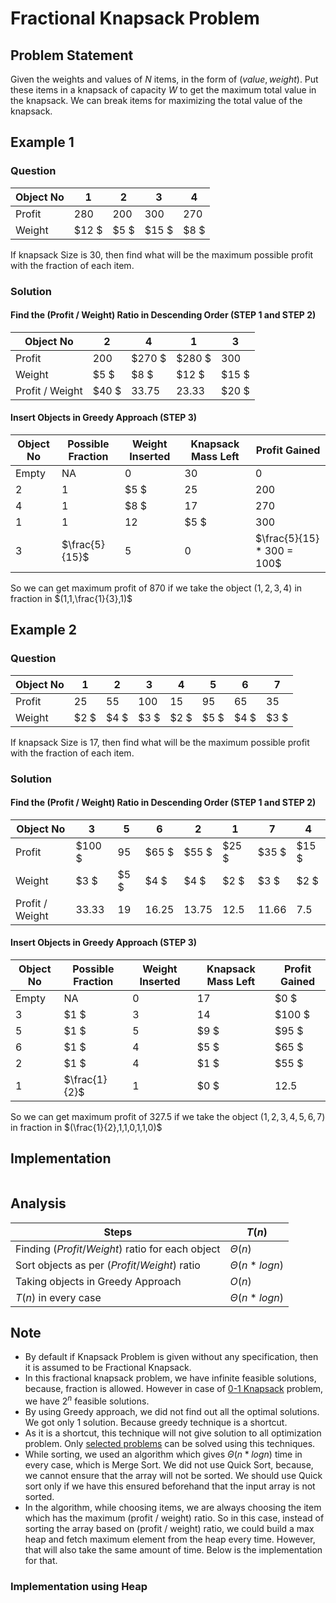 # Fractional Knapsack Problem

## Problem Statement
Given the weights and values of $N$ items, in the form of $(value, weight)$. Put these items in a knapsack of capacity $W$ to get the maximum total value in the knapsack. We can break items for maximizing the total value of the knapsack.

## Example 1

### Question

| Object No | 1     | 2     | 3     | 4     |
| --------- | ----- | ----- | ----- | ----- |
| Profit    | $280$ | $200$ | $300$ | $270$ |
| Weight    | $12 $ | $5  $ | $15 $ | $8  $ |

If knapsack Size is 30, then find what will be the maximum possible profit with the fraction of each item.

### Solution

#### Find the (Profit / Weight) Ratio in Descending Order (STEP 1 and STEP 2)

| Object No       | 2     | 4       | 1       | 3     |
| --------------- | ----- | ------- | ------- | ----- |
| Profit          | $200$ | $270  $ | $280  $ | $300$ |
| Weight          | $5  $ | $8    $ | $12   $ | $15 $ |
| Profit / Weight | $40 $ | $33.75$ | $23.33$ | $20 $ |

#### Insert Objects in Greedy Approach (STEP 3)

| Object No | Possible Fraction | Weight Inserted | Knapsack Mass Left | Profit Gained              |
| --------- | ----------------- | --------------- | ------------------ | -------------------------- |
| Empty     | NA                | $0$             | $30$               | $0$                        |
| 2         | $1$               | $5 $            | $25$               | $200$                      |
| 4         | $1$               | $8 $            | $17$               | $270$                      |
| 1         | $1$               | $12$            | $5 $               | $300$                      |
| 3         | $\frac{5}{15}$    | 5               | 0                  | $\frac{5}{15} * 300 = 100$ |

So we can get maximum profit of $870$ if we take the object $(1,2,3,4)$ in fraction in $(1,1,\frac{1}{3},1)$

## Example 2

### Question

| Object No | 1    | 2    | 3     | 4    | 5    | 6    | 7    |
| --------- | ---- | ---- | ----- | ---- | ---- | ---- | ---- |
| Profit    | $25$ | $55$ | $100$ | $15$ | $95$ | $65$ | $35$ |
| Weight    | $2 $ | $4 $ | $3  $ | $2 $ | $5 $ | $4 $ | $3 $ |

If knapsack Size is 17, then find what will be the maximum possible profit with the fraction of each item.

### Solution

#### Find the (Profit / Weight) Ratio in Descending Order (STEP 1 and STEP 2)

| Object No       | 3       | 5    | 6       | 2       | 1      | 7       | 4     |
| --------------- | ------- | ---- | ------- | ------- | ------ | ------- | ----- |
| Profit          | $100  $ | $95$ | $65   $ | $55   $ | $25  $ | $35   $ | $15 $ |
| Weight          | $3    $ | $5 $ | $4    $ | $4    $ | $2   $ | $3    $ | $2  $ |
| Profit / Weight | $33.33$ | $19$ | $16.25$ | $13.75$ | $12.5$ | $11.66$ | $7.5$ |

#### Insert Objects in Greedy Approach (STEP 3)

| Object No | Possible Fraction | Weight Inserted | Knapsack Mass Left | Profit Gained |
| --------- | ----------------- | --------------- | ------------------ | ------------- |
| Empty     |  NA               | $0$             | $17$               | $0   $        |
| 3         | $1 $              | $3$             | $14$               | $100 $        |
| 5         | $1 $              | $5$             | $9 $               | $95  $        |
| 6         | $1 $              | $4$             | $5 $               | $65  $        |
| 2         | $1 $              | $4$             | $1 $               | $55  $        |
| 1         | $\frac{1}{2}$     | $1$             | $0 $               | $12.5$        |

So we can get maximum profit of $327.5$ if we take the object $(1,2,3,4,5,6,7)$ in fraction in $(\frac{1}{2},1,1,0,1,1,0)$

## Implementation
```python
```

## Analysis

| Steps                                             | $T(n)$              |
| ------------------------------------------------- | ------------------- |
| Finding $(Profit / Weight)$ ratio for each object | $\Theta(n)$         |
| Sort objects as per $(Profit / Weight)$ ratio     | $\Theta(n * log n)$ |
| Taking objects in Greedy Approach                 | $O(n)$              |
| $T(n)$ in every case                              | $\Theta(n * log n)$ |

## Note
- By default if Knapsack Problem is given without any specification, then it is assumed to be Fractional Knapsack.
- In this fractional knapsack problem, we have infinite feasible solutions, because, fraction is allowed. However in case of [0-1 Knapsack]() problem, we have $2^n$ feasible solutions.
- By using Greedy approach, we did not find out all the optimal solutions. We got only 1 solution. Because greedy technique is a shortcut.
- As it is a shortcut, this technique will not give solution to all optimization problem. Only [selected problems](../chapter_1/introduction.md#applications) can be solved using this techniques.
- While sorting, we used an algorithm which gives $\Theta(n * log n)$ time in every case, which is Merge Sort. We did not use Quick Sort, because, we cannot ensure that the array will not be sorted. We should use Quick sort only if we have this ensured beforehand that the input array is not sorted.
- In the algorithm, while choosing items, we are always choosing the item which has the maximum (profit / weight) ratio. So in this case, instead of sorting the array based on (profit / weight) ratio, we could build a max heap and fetch maximum element from the heap every time. However, that will also take the same amount of time. Below is the implementation for that.

### Implementation using Heap

```python
```